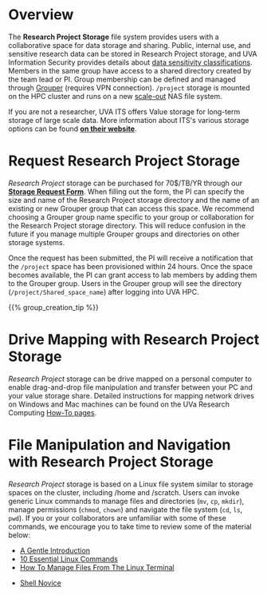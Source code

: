 # Overview

The **Research Project Storage** file system provides users with a collaborative space for data storage and sharing. Public, internal use, and sensitive research data can be stored in Research Project storage, and UVA Information Security provides details about [data sensitivity classifications](https://security.virginia.edu/university-data-protection-standards). Members in the same group have access to a shared directory created by the team lead or PI. Group membership can be defined and managed through <a href="https://groups.identity.virginia.edu" target="_blank">Grouper</a> (requires VPN connection). `/project` storage is mounted on the HPC cluster and runs on a new <a href="http://whatis.techtarget.com/definition/scale-out-storage" target="_blank">scale-out</a> NAS file system.

If you are not a researcher, UVA ITS offers Value storage for long-term storage of large scale data. More information about ITS's various storage options can be found <a href="https://virginia.service-now.com/its?id=itsweb_kb_article&sys_id=2ca18093db7ac744f032f1f51d9619eb" style="font-weight:bold;" target="_blank">on their website</a>.

# Request Research Project Storage

_Research Project_ storage can be purchased for 70$/TB/YR through our [**Storage Request Form**](/form/storage/). When filling out the form, the PI can specify the size and name of the Research Project storage directory and the name of an existing or new Grouper group that can access this space. We recommend choosing a Grouper group name specific to your group or collaboration for the Research Project storage directory. This will reduce confusion in the future if you manage multiple Grouper groups and directories on other storage systems.

Once the request has been submitted, the PI will receive a notification that the `/project` space has been provisioned within 24 hours. Once the space becomes available, the PI can grant access to lab members by adding them to the Grouper group. Users in the Grouper group will see the directory (`/project/Shared_space_name`) after logging into UVA HPC.

{{% group_creation_tip %}}

# Drive Mapping with Research Project Storage

_Research Project_ storage can be drive mapped on a personal computer to enable drag-and-drop file manipulation and transfer between your PC and your value storage share. Detailed instructions for mapping network drives on Windows and Mac machines can be found on the UVa Research Computing [How-To pages](/userinfo/howtos/storage/drive-mapping).

# File Manipulation and Navigation with Research Project Storage

_Research Project_ storage is based on a Linux file system similar to storage spaces on the cluster, including /home and /scratch. Users can invoke generic Linux commands to manage files and directories (`mv`, `cp`, `mkdir`), manage permissions (`chmod`, `chown`) and navigate the file system (`cd`, `ls`, `pwd`).  If you or your collaborators are unfamiliar with some of these commands, we encourage you to take time to review some of the material below:

- <a href="https://computers.tutsplus.com/tutorials/navigating-the-terminal-a-gentle-introduction--mac-3855" target="_blank">A Gentle Introduction</a>
- <a href="https://www.lifewire.com/linux-commands-for-navigating-file-system-4027320" target="_blank">10 Essential Linux Commands</a>
- <a href="https://www.howtogeek.com/107808/how-to-manage-files-from-the-linux-terminal-11-commands-you-need-to-know/" target="_blank">How To Manage Files From The Linux Terminal</a>
<!-- <No longer available> -->
<!-- - <a href="http://www.linuxplanet.com/linuxplanet/tutorials/6666/1" target="_blank">Navigating the Linux Filesystem</a> -->
- <a href="https://swcarpentry.github.io/shell-novice/" target="_blank">Shell Novice</a>

